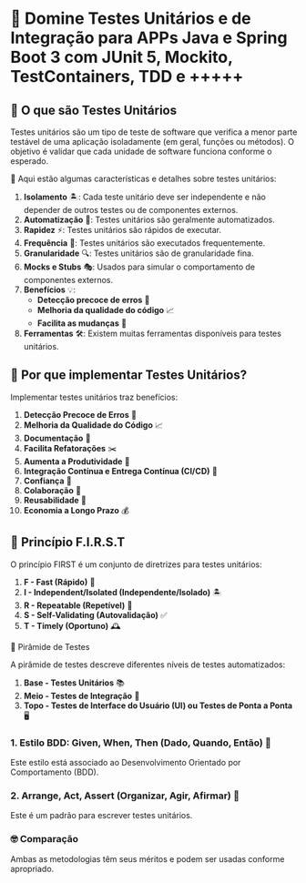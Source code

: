 # 📘 **Domine Testes Unitários e de Integração para APPs Java e Spring Boot 3 com JUnit 5, Mockito, TestContainers, TDD e +++++**

## 🤔 O que são Testes Unitários

Testes unitários são um tipo de teste de software que verifica a menor parte testável de uma aplicação isoladamente (em geral, funções ou métodos). O objetivo é validar que cada unidade de software funciona conforme o esperado.

📌 Aqui estão algumas características e detalhes sobre testes unitários:

1. **Isolamento** 🏝️: Cada teste unitário deve ser independente e não depender de outros testes ou de componentes externos.
2. **Automatização** 🤖: Testes unitários são geralmente automatizados.
3. **Rapidez** ⚡: Testes unitários são rápidos de executar.
4. **Frequência** 🔄: Testes unitários são executados frequentemente.
5. **Granularidade** 🔍: Testes unitários são de granularidade fina.
6. **Mocks e Stubs** 🎭: Usados para simular o comportamento de componentes externos.
7. **Benefícios** 💡:
    - **Detecção precoce de erros** 🚫
    - **Melhoria da qualidade do código** 📈
    - **Facilita as mudanças** 🔄
8. **Ferramentas** 🛠️: Existem muitas ferramentas disponíveis para testes unitários.

## 🌟 Por que implementar Testes Unitários?

Implementar testes unitários traz benefícios:

1. **Detecção Precoce de Erros** 🚫
2. **Melhoria da Qualidade do Código** 📈
3. **Documentação** 📄
4. **Facilita Refatorações** ✂️
5. **Aumenta a Produtividade** 🚀
6. **Integração Contínua e Entrega Contínua (CI/CD)** 🔄
7. **Confiança** 💪
8. **Colaboração** 👥
9. **Reusabilidade** 🔁
10. **Economia a Longo Prazo** 💰

## 📐 Princípio F.I.R.S.T

O princípio FIRST é um conjunto de diretrizes para testes unitários:

1. **F - Fast (Rápido)** 🚀
2. **I - Independent/Isolated (Independente/Isolado)** 🏝️
3. **R - Repeatable (Repetível)** 🔁
4. **S - Self-Validating (Autovalidação)** ✅
5. **T - Timely (Oportuno)** 🕰️

🔺 Pirâmide de Testes

A pirâmide de testes descreve diferentes níveis de testes automatizados:

1. **Base - Testes Unitários** 📚
2. **Meio - Testes de Integração** 🌉
3. **Topo - Testes de Interface do Usuário (UI) ou Testes de Ponta a Ponta** 🖥️

### 1. Estilo BDD: Given, When, Then (Dado, Quando, Então) 📖

Este estilo está associado ao Desenvolvimento Orientado por Comportamento (BDD).

### 2. Arrange, Act, Assert (Organizar, Agir, Afirmar) 📝

Este é um padrão para escrever testes unitários.

### 🤓 Comparação

Ambas as metodologias têm seus méritos e podem ser usadas conforme apropriado.

